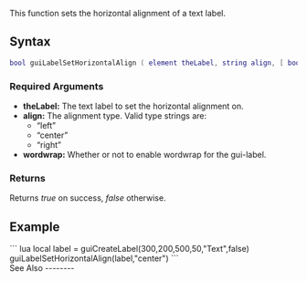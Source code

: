 This function sets the horizontal alignment of a text label.

Syntax
------

``` lua
bool guiLabelSetHorizontalAlign ( element theLabel, string align, [ bool wordwrap = false ] )
```

### Required Arguments

-   **theLabel:** The text label to set the horizontal alignment on.
-   **align:** The alignment type. Valid type strings are:
    -   “left”
    -   “center”
    -   “right”
-   **wordwrap:** Whether or not to enable wordwrap for the gui-label.

### Returns

Returns *true* on success, *false* otherwise.

Example
-------

<section name="Example 1" class="client" show="true">
``` lua
local label = guiCreateLabel(300,200,500,50,"Text",false)
guiLabelSetHorizontalAlign(label,"center")
```

</section>
See Also
--------
